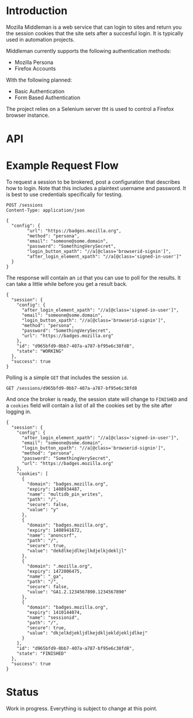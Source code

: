 Introduction
============

Mozilla Middleman is a web service that can login to sites and return you the session cookies that the site sets after a succesful login. It is typically used in automation projects.

Middleman currently supports the following authentication methods:

 * Mozilla Persona
 * Firefox Accounts

With the following planned:

 * Basic Authentication
 * Form Based Authentication

The project relies on a Selenium server tht is used to control a Firefox browser instance.

API
===

Example Request Flow
====================

To request a session to be brokered, post a configuration that describes how to login. Note that this includes a plaintext username and password. It is best to use credentials specifically for testing.

```
POST /sessions
Content-Type: application/json

{
  "config": {
        "url": "https://badges.mozilla.org",
        "method": "persona",
        "email": "someone@some.domain",
        "password": "SomethingVerySecret",
        "login_button_xpath": "//a[@class='browserid-signin']",
        "after_login_element_xpath": "//a[@class='signed-in-user']"
  }
}
```

The response will contain an `id` that you can use to poll for the results. It can take a little while before you get a result back.

```
{
  "session": {
    "config": {
      "after_login_element_xpath": "//a[@class='signed-in-user']",
      "email": "someone@some.domain",
      "login_button_xpath": "//a[@class='browserid-signin']",
      "method": "persona",
      "password": "SomethingVerySecret",
      "url": "https://badges.mozilla.org"
    },
    "id": "d965bfd9-0bb7-407a-a787-bf95e6c38fd8",
    "state": "WORKING"
  },
  "success": true
}
```

Polling is a simple `GET` that includes the session `id`.

```
GET /sessions/d965bfd9-0bb7-407a-a787-bf95e6c38fd8
```

And once the broker is ready, the session state will change to `FINISHED` and a `cookies` field will contain a list of all the cookies set by the site after logging in.

```
{
  "session": {
    "config": {
      "after_login_element_xpath": "//a[@class='signed-in-user']",
      "email": "someone@some.domain",
      "login_button_xpath": "//a[@class='browserid-signin']",
      "method": "persona",
      "password": "SomethingVerySecret",
      "url": "https://badges.mozilla.org"
    },
    "cookies": [
      {
        "domain": "badges.mozilla.org",
        "expiry": 1408934487,
        "name": "multidb_pin_writes",
        "path": "/",
        "secure": false,
        "value": "y"
      },
      {
        "domain": "badges.mozilla.org",
        "expiry": 1408941672,
        "name": "anoncsrf",
        "path": "/",
        "secure": true,
        "value": "dekdlkejdlkejlkdjelkjdekljl"
      },
      {
        "domain": ".mozilla.org",
        "expiry": 1472006475,
        "name": "_ga",
        "path": "/",
        "secure": false,
        "value": "GA1.2.1234567890.1234567890"
      },
      {
        "domain": "badges.mozilla.org",
        "expiry": 1410144074,
        "name": "sessionid",
        "path": "/",
        "secure": true,
        "value": "dkjelkdjekljdlkejdkljekldjekljdlkej"
      }
    ],
    "id": "d965bfd9-0bb7-407a-a787-bf95e6c38fd8",
    "state": "FINISHED"
  },
  "success": true
}
```

Status
======

Work in progress. Everything is subject to change at this point.
